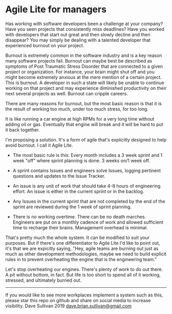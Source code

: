 # Agile Lite for managers

Has working with software developers been a challenge at your company? Have you seen projects that consistently miss deadlines? Have you worked with developers that start out great and then slowly decline and then disappear? You may simply be dealing with a talented developer that experienced burnout on your project. 

Burnout is extremely common in the software industry and is a key reason many software projects fail. Burnout can maybe best be described as symptoms of Post Traumatic Stress Disorder that are connected to a given project or organization. For instance, your brain might shut off and you might become extremely anxious at the mere mention of a certain project. This is burnout. A developer in such a state will likely be unable to continue working on that project and may experience diminished productivity on their next several projects as well. Burnout can cripple careers.

There are many reasons for burnout, but the most basic reason is that it is the result of working too much, under too much stress, for too long.

It is like running a car engine at high RPMs for a very long time without adding oil or gas. Eventually that engine will break and it will be hard to put it back together.

I'm proposing a solution. It's a form of agile that's explicitly designed to help avoid burnout. I call it Agile Lite.

* The most basic rule is this: Every month includes a 3 week sprint and 1 week "off" where sprint planning is done. 3 weeks on/1 week off. 

* A sprint contains Issues and engineers solve Issues, logging pertinent questions and updates to the Issue Tracker.

* An issue is any unit of work that should take 4-8 hours of engineering effort. An issue is either in the current sprint or in the backlog.

* Any Issues in the current sprint that are not completed by the end of the sprint are reviewed during the 1 week of sprint planning.

* There is no working overtime. There can be no death marches. Engineers are put on a monthly cadence of work and allowed sufficient time to recharge their brains. Management overhead is minimal.

That's pretty much the whole system. It can be modified to suit your purposes. But if there's one differentiator to Agile Lite I'd like to point out, it's that we are expicitly saying, "Hey, agile teams are burning out just as much as other development methodologies, maybe we need to build explicit rules in to prevent overheating the engine that is the engineering team." 

Let's stop overheating our engines. There's plenty of work to do out there. A pit without bottom, in fact. But life is too short to spend all of it working, stressed, and ultimately burned out.

---
If you would like to see more workplaces implement a system such as this, please star this repo on github and share on social media to increase visibility.
Dave Sullivan 2019 dave.brian.sullivan@gmail.com
